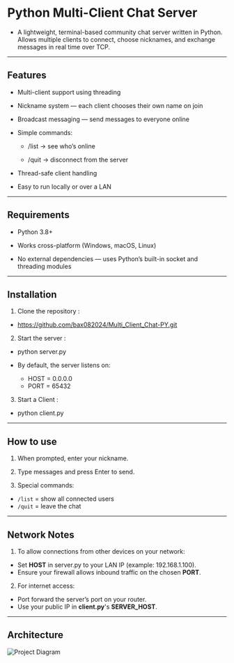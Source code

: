 # Python Multi-Client Chat Server

- A lightweight, terminal-based community chat server written in Python.
Allows multiple clients to connect, choose nicknames, and exchange messages in real time over TCP.

---

## Features 

- Multi-client support using threading

- Nickname system — each client chooses their own name on join

- Broadcast messaging — send messages to everyone online

- Simple commands:

  - /list → see who’s online

  - /quit → disconnect from the server

- Thread-safe client handling

- Easy to run locally or over a LAN

---

## Requirements

- Python 3.8+

- Works cross-platform (Windows, macOS, Linux)

- No external dependencies — uses Python’s built-in socket and threading modules

---

## Installation

1. Clone the repository :
 - https://github.com/bax082024/Multi_Client_Chat-PY.git

2. Start the server :
  - python server.py

- By default, the server listens on:
  - HOST = 0.0.0.0
  - PORT = 65432

3. Start a Client :
  - python client.py

---

## How to use

1. When prompted, enter your nickname.

2. Type messages and press Enter to send.

3. Special commands:
  - `/list` = show all connected users
  - `/quit` = leave the chat

---

## Network Notes

1. To allow connections from other devices on your network:

  - Set **HOST** in server.py to your LAN IP (example:  192.168.1.100).
  - Ensure your firewall allows inbound traffic on the chosen **PORT**.

2. For internet access:

 - Port forward the server’s port on your router.
 - Use your public IP in **client.py**'s **SERVER_HOST**.

---

## Architecture

![Project Diagram](ProjectPlan.png.png)